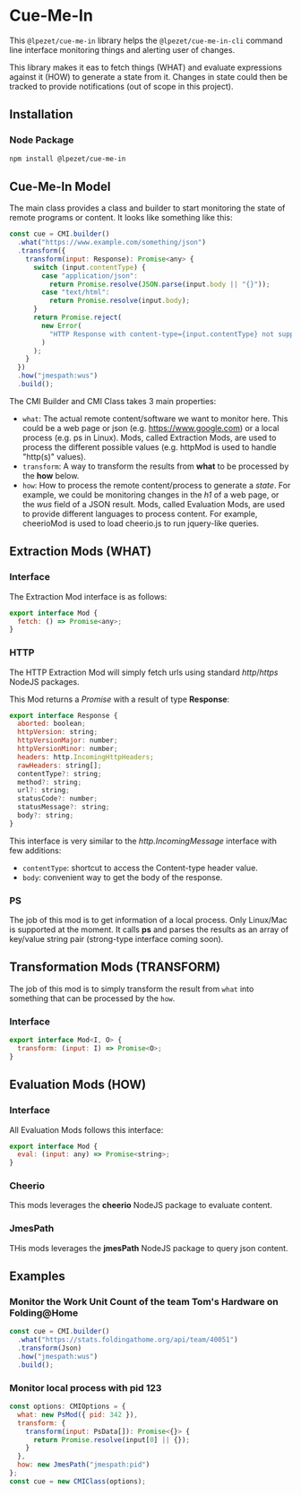 # Cue-Me-In

This `@lpezet/cue-me-in` library helps the `@lpezet/cue-me-in-cli` command line interface monitoring things and alerting user of changes.

This library makes it eas to fetch things (WHAT) and evaluate expressions against it (HOW) to generate a state from it.
Changes in state could then be tracked to provide notifications (out of scope in this project).

## Installation

### Node Package

```bash
npm install @lpezet/cue-me-in
```

## Cue-Me-In Model

The main class provides a class and builder to start monitoring the state of remote programs or content.
It looks like something like this:

```js
const cue = CMI.builder()
  .what("https://www.example.com/something/json")
  .transform({
    transform(input: Response): Promise<any> {
      switch (input.contentType) {
        case "application/json":
          return Promise.resolve(JSON.parse(input.body || "{}"));
        case "text/html":
          return Promise.resolve(input.body);
      }
      return Promise.reject(
        new Error(
          "HTTP Response with content-type={input.contentType} not supported."
        )
      );
    }
  })
  .how("jmespath:wus")
  .build();
```

The CMI Builder and CMI Class takes 3 main properties:

- `what`: The actual remote content/software we want to monitor here. This could be a web page or json (e.g. https://www.google.com) or a local process (e.g. ps in Linux). Mods, called Extraction Mods, are used to process the different possible values (e.g. httpMod is used to handle "http(s)" values).
- `transform`: A way to transform the results from **what** to be processed by the **how** below.
- `how`: How to process the remote content/process to generate a _state_. For example, we could be monitoring changes in the _h1_ of a web page, or the _wus_ field of a JSON result. Mods, called Evaluation Mods, are used to provide different languages to process content. For example, cheerioMod is used to load cheerio.js to run jquery-like queries.

## Extraction Mods (WHAT)

### Interface

The Extraction Mod interface is as follows:

```js
export interface Mod {
  fetch: () => Promise<any>;
}
```

### HTTP

The HTTP Extraction Mod will simply fetch urls using standard _http_/_https_ NodeJS packages.

This Mod returns a _Promise_ with a result of type **Response**:

```js
export interface Response {
  aborted: boolean;
  httpVersion: string;
  httpVersionMajor: number;
  httpVersionMinor: number;
  headers: http.IncomingHttpHeaders;
  rawHeaders: string[];
  contentType?: string;
  method?: string;
  url?: string;
  statusCode?: number;
  statusMessage?: string;
  body?: string;
}
```

This interface is very similar to the _http.IncomingMessage_ interface with few additions:

- `contentType`: shortcut to access the Content-type header value.
- `body`: convenient way to get the body of the response.

### PS

The job of this mod is to get information of a local process.
Only Linux/Mac is supported at the moment.
It calls **ps** and parses the results as an array of key/value string pair (strong-type interface coming soon).

## Transformation Mods (TRANSFORM)

The job of this mod is to simply transform the result from `what` into something that can be processed by the `how`.

### Interface

```js
export interface Mod<I, O> {
  transform: (input: I) => Promise<O>;
}
```

## Evaluation Mods (HOW)

### Interface

All Evaluation Mods follows this interface:

```js
export interface Mod {
  eval: (input: any) => Promise<string>;
}
```

### Cheerio

This mods leverages the **cheerio** NodeJS package to evaluate content.

### JmesPath

THis mods leverages the **jmesPath** NodeJS package to query json content.

## Examples

### Monitor the Work Unit Count of the team Tom's Hardware on Folding@Home

```js
const cue = CMI.builder()
  .what("https://stats.foldingathome.org/api/team/40051")
  .transform(Json)
  .how("jmespath:wus")
  .build();
```

### Monitor local process with pid 123

```js
const options: CMIOptions = {
  what: new PsMod({ pid: 342 }),
  transform: {
    transform(input: PsData[]): Promise<{}> {
      return Promise.resolve(input[0] || {});
    }
  },
  how: new JmesPath("jmespath:pid")
};
const cue = new CMIClass(options);
```
